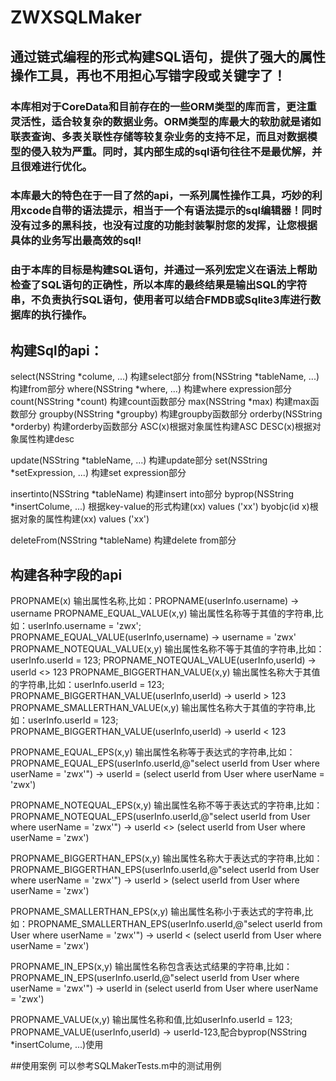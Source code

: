 # ZWXSQLMaker
## 通过链式编程的形式构建SQL语句，提供了强大的属性操作工具，再也不用担心写错字段或关键字了！
### 本库相对于CoreData和目前存在的一些ORM类型的库而言，更注重灵活性，适合较复杂的数据业务。ORM类型的库最大的软肋就是诸如联表查询、多表关联性存储等较复杂业务的支持不足，而且对数据模型的侵入较为严重。同时，其内部生成的sql语句往往不是最优解，并且很难进行优化。
### 本库最大的特色在于一目了然的api，一系列属性操作工具，巧妙的利用xcode自带的语法提示，相当于一个有语法提示的sql编辑器！同时没有过多的黑科技，也没有过度的功能封装掣肘您的发挥，让您根据具体的业务写出最高效的sql!
### 由于本库的目标是构建SQL语句，并通过一系列宏定义在语法上帮助检查了SQL语句的正确性，所以本库的最终结果是输出SQL的字符串，不负责执行SQL语句，使用者可以结合FMDB或Sqlite3库进行数据库的执行操作。

## 构建Sql的api：
select(NSString *colume, ...) 构建select部分
from(NSString *tableName, ...) 构建from部分
where(NSString *where, ...) 构建where expression部分
count(NSString *count) 构建count函数部分
max(NSString *max) 构建max函数部分
groupby(NSString *groupby) 构建groupby函数部分
orderby(NSString *orderby) 构建orderby函数部分
ASC(x)根据对象属性构建ASC
DESC(x)根据对象属性构建desc

update(NSString *tableName, ...) 构建update部分
set(NSString *setExpression, ...) 构建set expression部分

insertinto(NSString *tableName) 构建insert into部分
byprop(NSString *insertColume, ...) 根据key-value的形式构建(xx) values ('xx')
byobjc(id x)根据对象的属性构建(xx) values ('xx')

deleteFrom(NSString *tableName) 构建delete from部分

## 构建各种字段的api
PROPNAME(x) 输出属性名称,比如：PROPNAME(userInfo.username) -> username
PROPNAME_EQUAL_VALUE(x,y) 输出属性名称等于其值的字符串,比如：userInfo.username = 'zwx'; PROPNAME_EQUAL_VALUE(userInfo,username) -> username = 'zwx'
PROPNAME_NOTEQUAL_VALUE(x,y) 输出属性名称不等于其值的字符串,比如：userInfo.userId = 123; PROPNAME_NOTEQUAL_VALUE(userInfo,userId) -> userId <> 123
PROPNAME_BIGGERTHAN_VALUE(x,y) 输出属性名称大于其值的字符串,比如：userInfo.userId = 123; PROPNAME_BIGGERTHAN_VALUE(userInfo,userId) -> userId > 123
PROPNAME_SMALLERTHAN_VALUE(x,y) 输出属性名称大于其值的字符串,比如：userInfo.userId = 123; PROPNAME_BIGGERTHAN_VALUE(userInfo,userId) -> userId < 123

PROPNAME_EQUAL_EPS(x,y) 输出属性名称等于表达式的字符串,比如：PROPNAME_EQUAL_EPS(userInfo.userId,@"select userId from User where userName = 'zwx'") -> userId = (select userId from User where userName = 'zwx')

PROPNAME_NOTEQUAL_EPS(x,y) 输出属性名称不等于表达式的字符串,比如：PROPNAME_NOTEQUAL_EPS(userInfo.userId,@"select userId from User where userName = 'zwx'") -> userId <> (select userId from User where userName = 'zwx')

PROPNAME_BIGGERTHAN_EPS(x,y) 输出属性名称大于表达式的字符串,比如：PROPNAME_BIGGERTHAN_EPS(userInfo.userId,@"select userId from User where userName = 'zwx'") -> userId > (select userId from User where userName = 'zwx')

PROPNAME_SMALLERTHAN_EPS(x,y) 输出属性名称小于表达式的字符串,比如：PROPNAME_SMALLERTHAN_EPS(userInfo.userId,@"select userId from User where userName = 'zwx'") -> userId < (select userId from User where userName = 'zwx')

PROPNAME_IN_EPS(x,y) 输出属性名称包含表达式结果的字符串,比如：PROPNAME_IN_EPS(userInfo.userId,@"select userId from User where userName = 'zwx'") -> userId in (select userId from User where userName = 'zwx')

PROPNAME_VALUE(x,y) 输出属性名称和值,比如userInfo.userId = 123; PROPNAME_VALUE(userInfo,userId) -> userId-123,配合byprop(NSString *insertColume, ...)使用

##使用案例
可以参考SQLMakerTests.m中的测试用例
